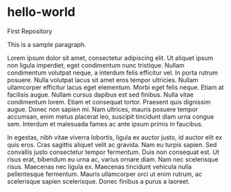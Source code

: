 # hello-world
First Repository

This is a sample paragraph. 

Lorem ipsum dolor sit amet, consectetur adipiscing elit. Ut aliquet ipsum non ligula imperdiet, eget condimentum nunc tristique. Nullam condimentum volutpat neque, a interdum felis efficitur vel. In porta rutrum posuere. Nulla volutpat lacus sit amet eros tempor ultricies. Nullam ullamcorper efficitur lacus eget elementum. Morbi eget felis neque. Etiam at facilisis augue. Nullam cursus dapibus est sed finibus. Nulla vitae condimentum lorem. Etiam et consequat tortor. Praesent quis dignissim augue. Donec non sapien mi. Nam ultrices, mauris posuere tempor accumsan, enim metus placerat leo, suscipit tincidunt diam urna congue sem. Interdum et malesuada fames ac ante ipsum primis in faucibus.

In egestas, nibh vitae viverra lobortis, ligula ex auctor justo, id auctor elit ex quis eros. Cras sagittis aliquet velit ac gravida. Nam eu turpis sapien. Sed convallis justo consectetur tempor fermentum. Duis non consequat est. Ut risus erat, bibendum eu urna ac, varius ornare diam. Nam nec scelerisque risus. Maecenas nec ligula ex. Maecenas tincidunt vehicula nulla pellentesque fermentum. Mauris ullamcorper orci ut enim rutrum, ac scelerisque sapien scelerisque. Donec finibus a purus a laoreet.

